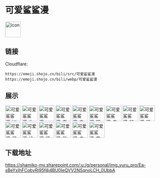 # 可爱鲨鲨漫
<img src="https://emoji.shojo.cn/bili/src/可爱鲨鲨漫/icon.png" width="50" height="50" alt="icon">

## 链接
Cloudflare:
```
https://emoji.shojo.cn/bili/src/可爱鲨鲨漫
https://emoji.shojo.cn/bili/webp/可爱鲨鲨漫
```
## 展示
<img src="https://emoji.shojo.cn/bili/src/可爱鲨鲨漫/可爱鲨鲨漫-Hi.png" width="50" height="50" alt="可爱鲨鲨漫-Hi">
<img src="https://emoji.shojo.cn/bili/src/可爱鲨鲨漫/可爱鲨鲨漫-生气.png" width="50" height="50" alt="可爱鲨鲨漫-生气">
<img src="https://emoji.shojo.cn/bili/src/可爱鲨鲨漫/可爱鲨鲨漫-wink.png" width="50" height="50" alt="可爱鲨鲨漫-wink">
<img src="https://emoji.shojo.cn/bili/src/可爱鲨鲨漫/可爱鲨鲨漫-来一口.png" width="50" height="50" alt="可爱鲨鲨漫-来一口">
<img src="https://emoji.shojo.cn/bili/src/可爱鲨鲨漫/可爱鲨鲨漫-亲亲.png" width="50" height="50" alt="可爱鲨鲨漫-亲亲">
<img src="https://emoji.shojo.cn/bili/src/可爱鲨鲨漫/可爱鲨鲨漫-盯.png" width="50" height="50" alt="可爱鲨鲨漫-盯">
<img src="https://emoji.shojo.cn/bili/src/可爱鲨鲨漫/可爱鲨鲨漫-自拍.png" width="50" height="50" alt="可爱鲨鲨漫-自拍">
<img src="https://emoji.shojo.cn/bili/src/可爱鲨鲨漫/可爱鲨鲨漫-疑问.png" width="50" height="50" alt="可爱鲨鲨漫-疑问">
<img src="https://emoji.shojo.cn/bili/src/可爱鲨鲨漫/可爱鲨鲨漫-睡觉.png" width="50" height="50" alt="可爱鲨鲨漫-睡觉">
<img src="https://emoji.shojo.cn/bili/src/可爱鲨鲨漫/可爱鲨鲨漫-可.png" width="50" height="50" alt="可爱鲨鲨漫-可">
<img src="https://emoji.shojo.cn/bili/src/可爱鲨鲨漫/可爱鲨鲨漫-馋.png" width="50" height="50" alt="可爱鲨鲨漫-馋">
<img src="https://emoji.shojo.cn/bili/src/可爱鲨鲨漫/可爱鲨鲨漫-壁咚.png" width="50" height="50" alt="可爱鲨鲨漫-壁咚">
<img src="https://emoji.shojo.cn/bili/src/可爱鲨鲨漫/可爱鲨鲨漫-哭.png" width="50" height="50" alt="可爱鲨鲨漫-哭">
<img src="https://emoji.shojo.cn/bili/src/可爱鲨鲨漫/可爱鲨鲨漫-瘫倒.png" width="50" height="50" alt="可爱鲨鲨漫-瘫倒">
<img src="https://emoji.shojo.cn/bili/src/可爱鲨鲨漫/可爱鲨鲨漫-震惊.png" width="50" height="50" alt="可爱鲨鲨漫-震惊">

## 下载地址

https://shamiko-my.sharepoint.com/:u:/g/personal/img_yuru_pro/Ea-sBeYxIhFCobvRi95f4i4BU0IeQVV2NSqnoLCH_0UbbA